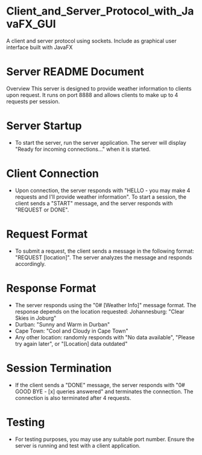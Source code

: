 # Client_and_Server_Protocol_with_JavaFX_GUI
A client and server protocol using sockets. Include as graphical user interface built with JavaFX


# Server README Document
Overview
This server is designed to provide weather information to clients upon request. It runs on port 8888 and allows clients to make up to 4 requests per session.

# Server Startup
- To start the server, run the server application. The server will display "Ready for incoming connections..." when it is started.

# Client Connection
- Upon connection, the server responds with "HELLO - you may make 4 requests and I'll provide weather information". To start a session, the client sends a "START" message, and the server responds with "REQUEST or DONE".
  
# Request Format
- To submit a request, the client sends a message in the following format: "REQUEST [location]". The server analyzes the message and responds accordingly.

# Response Format
 - The server responds using the "0# [Weather Info]" message format. The response depends on the location requested:
   Johannesburg: "Clear Skies in Joburg"
- Durban: "Sunny and Warm in Durban"
- Cape Town: "Cool and Cloudy in Cape Town"
- Any other location: randomly responds with "No data available", "Please try again later", or "[Location] data outdated"

# Session Termination
- If the client sends a "DONE" message, the server responds with "0# GOOD BYE - [x] queries answered" and terminates the connection. The connection is also terminated after 4 requests.

# Testing
 - For testing purposes, you may use any suitable port number. Ensure the server is running and test with a client application.
